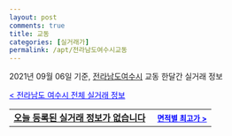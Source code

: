 ```yaml
---
layout: post
comments: true
title: 교동
categories: [실거래가]
permalink: /apt/전라남도여수시교동
---
```


2021년 09월 06일 기준, <a href="/apt/전라남도여수시">전라남도여수시</a> 교동 한달간 실거래 정보

<a style="color: blue;" href="/apt/전라남도여수시">< 전라남도 여수시 전체 실거래 정보</a>
<!---- start ---->
<table>
  <tr>
    <td colspan="4" style="font-weight: bold;"><a href="/apt/전라남도여수시교동{name_without_space}">오늘 등록된 실거래 정보가 없습니다</a> &nbsp;&nbsp;&nbsp; <a style="color: blue; font-size: smaller;" href="/apt/전라남도여수시교동{name_without_space}">면적별 최고가 ></a></td>
  </tr>
    
</table>
<!---- end ---->
    